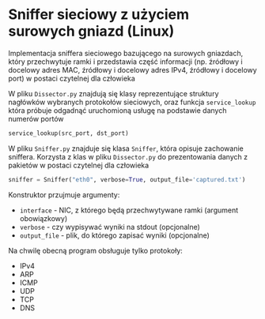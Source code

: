 # Sniffer sieciowy z użyciem surowych gniazd (Linux)

Implementacja sniffera sieciowego bazującego na surowych gniazdach, który przechwytuje ramki i przedstawia część informacji (np. źródłowy i docelowy adres MAC, źródłowy i docelowy adres IPv4, źródłowy i docelowy port) w postaci czytelnej dla człowieka

W pliku `Dissector.py` znajdują się klasy reprezentujące struktury nagłówków wybranych protokołów sieciowych, oraz funkcja `service_lookup` która próbuje odgadnąć uruchomioną usługę na podstawie danych numerów portów

```python
service_lookup(src_port, dst_port)
```

W pliku `Sniffer.py` znajduje się klasa `Sniffer`, która opisuje zachowanie sniffera. Korzysta z klas w pliku `Dissector.py` do prezentowania danych z pakietów w postaci czytelnej dla człowieka

```python
sniffer = Sniffer("eth0", verbose=True, output_file='captured.txt')
```

Konstruktor przujmuje argumenty:

- `interface` - NIC, z którego będą przechwytywane ramki (argument obowiązkowy)
- `verbose` - czy wypisywać wyniki na stdout (opcjonalne)
- `output_file` - plik, do którego zapisać wyniki (opcjonalne)

Na chwilę obecną program obsługuje tylko protokoły:

- IPv4
- ARP
- ICMP
- UDP
- TCP
- DNS
